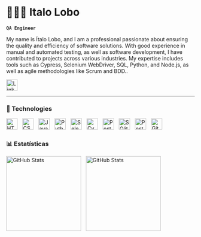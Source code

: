 # 👩🏻‍💻 Italo Lobo

**`QA Engineer`**

My name is Ítalo Lobo, and I am a professional passionate about ensuring the quality and efficiency of software solutions. With good experience in manual and automated testing, as well as software development, I have contributed to projects across various industries. My expertise includes tools such as Cypress, Selenium WebDriver, SQL, Python, and Node.js, as well as agile methodologies like Scrum and BDD..



<p align="left">
    <a href="https://www.linkedin.com/in/italo-lobo-qa/">
        <img 
            alt="LinkedIn" 
            title="My LinkedIn" 
            src="https://www.lusodados.pt/source/linkedin/linkedin.png"            
            height="30"
        />
    </a>
</p>

---

### 🤖 Technologies

<img 
    align="left" 
    alt="HTML"
    title="HTML" 
    width="30px" 
    style="padding-right: 10px;" 
    src="https://cdn.jsdelivr.net/gh/devicons/devicon@latest/icons/html5/html5-original.svg" 
/>
<img 
    align="left" 
    alt="CSS" 
    title="CSS"
    width="30px" 
    style="padding-right: 10px;" 
    src="https://cdn.jsdelivr.net/gh/devicons/devicon@latest/icons/css3/css3-original.svg" 
/>
<img 
    align="left" 
    alt="JavaScript" 
    title="JavaScript"
    width="30px" 
    style="padding-right: 10px;" 
    src="https://cdn.jsdelivr.net/gh/devicons/devicon@latest/icons/javascript/javascript-original.svg" 
/>
<img 
    align="left" 
    alt="Python" 
    title="Python"
    width="30px" 
    style="padding-right: 10px;" 
    src="https://cdn.jsdelivr.net/gh/devicons/devicon@latest/icons/python/python-original.svg" 
/>
<img 
    align="left" 
    alt="Selenium"
    title="Selenium" 
    width="30px" 
    style="padding-right: 10px;" 
    src="https://upload.wikimedia.org/wikipedia/commons/d/d5/Selenium_Logo.png" 
/>
<img 
    align="left" 
    alt="Cypress"
    title="Cypress" 
    width="30px" 
    style="padding-right: 10px;" 
    src="https://yt3.googleusercontent.com/MHW3vhUeDZZIKMm-T63-zkvPQsYab4OpbyvT8ifxmfz0E-fqIWj9r8tP4qITq2KLWI2eqK7q3A=s900-c-k-c0x00ffffff-no-rj" 
/>
<img 
    align="left" 
    alt="Postman"
    title="Postman" 
    width="30px" 
    style="padding-right: 10px;" 
    src="https://yt3.googleusercontent.com/XRzDTgEa9GybH_Uk21E9ri6_iYh-9gbyZzhiEBCnLjISgjTorjMiu7IwpChUMf2lLpEdX6ufDA=s900-c-k-c0x00ffffff-no-rj" 
/>
<img 
    align="left" 
    alt="SQlite" 
    title="SQlite"
    width="30px" 
    style="padding-right: 10px;" 
    src="https://api.nuget.org/v3-flatcontainer/sqlite.redist/3.8.4.2/icon" 
/>
<img 
    align="left" 
    alt="PostgreSQL" 
    title="PostgreSQL"
    width="30px" 
    style="padding-right: 10px;" 
    src="https://upload.wikimedia.org/wikipedia/commons/thumb/2/29/Postgresql_elephant.svg/1200px-Postgresql_elephant.svg.png" 
/>
<img 
    align="left" 
    alt="Git" 
    title="Git"
    width="30px" 
    style="padding-right: 10px;" 
    src="https://cdn.jsdelivr.net/gh/devicons/devicon@latest/icons/git/git-original.svg" 
/>

<br/>
<br/>

### 📊 Estatísticas

<p>
  <img 
    align="left" 
    alt="GitHub Stats" 
    height="200" 
    style="padding-right: 10px;" 
    src="https://github-readme-stats.vercel.app/api?username=italolobo&show_icons=true&theme=tokyonight&include_all_commits=true&locale=pt-br" 
  />

<img 
      align="left" 
      alt="GitHub Stats" 
      height="200" 
      src="https://github-readme-stats.vercel.app/api/top-langs/?username=italolobo&theme=tokyonight&layout=compact&custom_title=Tecnologias&langs_count=9" 
  />

</p>
